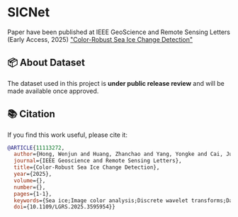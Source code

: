 # SICNet

Paper have been published at IEEE GeoScience and Remote Sensing Letters (Early Access, 2025) ["Color-Robust Sea Ice Change Detection"](https://ieeexplore.ieee.org/document/11113272)

## 📦 About Dataset

The dataset used in this project is **under public release review** and will be made available once approved.


## 📚 Citation

If you find this work useful, please cite it:

```bibtex
@ARTICLE{11113272,
  author={Hong, Wenjun and Huang, Zhanchao and Yang, Yongke and Cai, Junchao and Guan, Weiwang and Zhou, Jiajun and You, Luping and Su, Hua},
  journal={IEEE Geoscience and Remote Sensing Letters}, 
  title={Color-Robust Sea Ice Change Detection}, 
  year={2025},
  volume={},
  number={},
  pages={1-1},
  keywords={Sea ice;Image color analysis;Discrete wavelet transforms;Data models;Training;Robustness;Feature extraction;Remote sensing;Laplace equations;Optical sensors;Sea ice;Change detection;Deep learning;Wavelet transform},
  doi={10.1109/LGRS.2025.3595954}}
